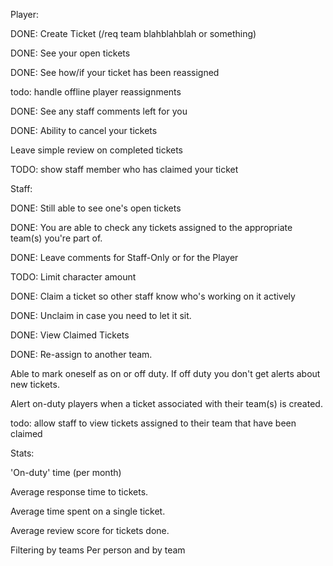 Player:


DONE: Create Ticket (/req team blahblahblah or something)

DONE: See your open tickets
       
DONE: See how/if your ticket has  been reassigned

todo: handle offline player reassignments
      
DONE: See any staff comments left for you

DONE: Ability to cancel your tickets

Leave simple review on completed tickets

TODO: show staff member who has claimed your ticket

Staff:


DONE: Still able to see one's open tickets

DONE: You are able to check any tickets assigned to the appropriate team(s) you're part of.

DONE: Leave comments for Staff-Only or for the Player

TODO: Limit character amount

DONE: Claim a ticket so other staff know who's working on it actively

DONE: Unclaim in case you need to let it sit.

DONE: View Claimed Tickets

DONE: Re-assign to another team.

Able to mark oneself as on or off duty. If off duty you don't get alerts about new tickets.

Alert on-duty players when a ticket associated with their team(s) is created.

todo: allow staff to view tickets assigned to their team that have been claimed

Stats:


'On-duty' time (per month)

Average response time to tickets.

Average time spent on a single ticket.


Average review score for tickets done.

Filtering by teams
Per person and by team